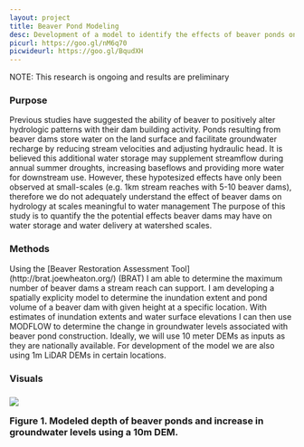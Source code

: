 ```yaml
---
layout: project
title: Beaver Pond Modeling
desc: Development of a model to identify the effects of beaver ponds on stream hydrology
picurl: https://goo.gl/nM6q70
picwideurl: https://goo.gl/BqudXH
---
```


NOTE: This research is ongoing and results are preliminary

<h3>Purpose</h3>
Previous studies have suggested the ability of beaver to positively alter hydrologic patterns with their dam building activity. 
Ponds resulting from beaver dams store water on the land surface and facilitate groundwater recharge by reducing stream velocities and adjusting hydraulic head.
It is believed this additional water storage may supplement streamflow during annual summer droughts, increasing baseflows and providing more water for downstream use.
However, these hypotesized effects have only been observed at small-scales (e.g. 1km stream reaches with 5-10 beaver dams), therefore we do not adequately understand the effect of beaver dams on hydrology at scales meaningful to water management
The purpose of this study is to quantify the the potential effects beaver dams may have on water storage and water delivery at watershed scales.

<h3>Methods</h3>
Using the [Beaver Restoration Assessment Tool](http://brat.joewheaton.org/) (BRAT) I am able to determine the maximum number of beaver dams a stream reach can support. 
I am developing a spatially explicity model to determine the inundation extent and pond volume of a beaver dam with given height at a specific location. 
With estimates of inundation extents and water surface elevations I can then use MODFLOW to determine the change in groundwater levels associated with beaver pond construction. 
Ideally, we will use 10 meter DEMs as inputs as they are nationally available. 
For development of the model we are also using 1m LiDAR DEMs in certain locations.

<h3>Visuals<h3>

<div class="img-container">
	<img src="https://goo.gl/dN1Kt4">
	<p>Figure 1. Modeled depth of beaver ponds and increase in groundwater levels using a 10m DEM.</p>
</div>